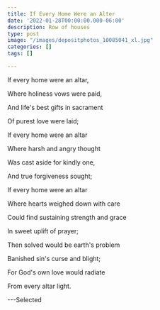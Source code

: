```yaml
---
title: If Every Home Were an Alter
date: '2022-01-28T00:00:00.000-06:00'
description: Row of houses
type: post
image: "/images/depositphotos_10085041_xl.jpg"
categories: []
tags: []

---
```

If every home were an altar,

Where holiness vows were paid,

And life's best gifts in sacrament

Of purest love were laid;

If every home were an altar

Where harsh and angry thought

Was cast aside for kindly one,

And true forgiveness sought;

If every home were an altar

Where hearts weighed down with care

Could find sustaining strength and grace

In sweet uplift of prayer;

Then solved would be earth's problem

Banished sin's curse and blight;

For God's own love would radiate

From every altar light.

\---Selected